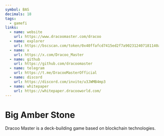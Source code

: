 ```yaml
---
symbol: BAS
decimals: 18
tags:
  - gamefi
links:
  - name: website
    url: https://www.dracoomaster.com/dracoo
  - name: explorer
    url: https://bscscan.com/token/0x40ffafcd7415ed2f7a902312407181140ad14e68
  - name: x
    url: https://x.com/Dracoo_Master
  - name: github
    url: https://github.com/dracoomaster
  - name: telegram
    url: https://t.me/DracooMasterOfficial
  - name: discord
    url: https://discord.com/invite/u3JWMB4mp3
  - name: whitepaper
    url: https://whitepaper.dracooworld.com/
---
```


# Big Amber Stone

Dracoo Master is a deck-building game based on blockchain technologies.

